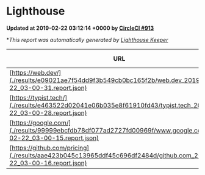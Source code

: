 
# Lighthouse

**Updated at 2019-02-22 03:12:14 +0000 by [CircleCI #913](https://circleci.com/gh/ItinerisLtd/lighthouse-keeper-example/913)**

**This report was automatically generated by [Lighthouse Keeper](https://github.com/itinerisltd/lighthouse-keeper)*

| URL | Performance | Accessibility | Best Practices | SEO | PWA | Updated At |
| --- | --- | --- | --- | --- | --- | --- |
| [https://web.dev/](./results/e09021ae7f54dd9f3b549cb0bc165f2b/web.dev_2019-02-22_03-00-31.report.json) | 0.91 | 0.93 | 1 | 0.91 | 1 | 2019-02-22T03:00:31.851Z |
| [https://typist.tech/](./results/e463522d02041e06b035e8f61910fd43/typist.tech_2019-02-22_03-00-28.report.json) | 1 |  |  |  |  | 2019-02-22T03:00:28.903Z |
| [https://google.com/](./results/99999ebcfdb78df077ad2727fd00969f/www.google.com_2019-02-22_03-00-15.report.json) | 0.96 | 0.71 | 0.93 | 0.8 | 0.58 | 2019-02-22T03:00:15.751Z |
| [https://github.com/pricing](./results/aae423b045c13965ddf45c696df2484d/github.com_2019-02-22_03-00-16.report.json) | 0.71 | 0.89 | 0.93 | 0.9 | 0.58 | 2019-02-22T03:00:16.200Z |
